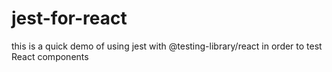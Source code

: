 # jest-for-react

this is a quick demo of using jest with @testing-library/react in order to test React components
